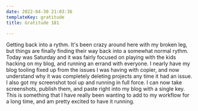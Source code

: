 ```yaml
---
date: 2022-04-30 21:03:36
templateKey: gratitude
title: Gratitude 181

---
```


Getting back into a rythm.  It's been crazy around here with my broken leg, but
things are finally finding their way back into a somewhat normal rythm.  Today
was Saturday and it was fairly focused on playing with the kids hacking on my
blog, and running an errand with everyone.  I nearly have my blog tooling fixed
up from the issues I was having with copier, and now understand why it was
completely deleting projects any time it had an issue.  I also got my
screenshot tool up and running in full force.  I can now take screenshots,
publish them, and paste right into my blog with a single key.  This is
something that I have really been wanting to add to my workflow for a long
time, and am pretty excited to have it running.
